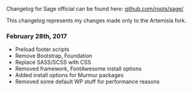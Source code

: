 Changelog for Sage official can be found here: [github.com/roots/sage/](https://github.com/roots/sage/)

This changelog represents my changes made only to the Artemisia fork.

### February 28th, 2017
 - Preload footer scripts
 - Remove Bootstrap, Foundation
 - Replace SASS/SCSS with CSS
 - Removed framework, FontAwesome install options
 - Added install options for Murmur packages
 - Removed some default WP stuff for performance reasons
